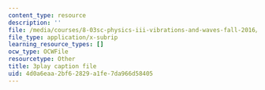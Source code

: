 ```yaml
---
content_type: resource
description: ''
file: /media/courses/8-03sc-physics-iii-vibrations-and-waves-fall-2016/4d0a6eaa2bf62829a1fe7da966d58405_Dlhma3z57SA.srt
file_type: application/x-subrip
learning_resource_types: []
ocw_type: OCWFile
resourcetype: Other
title: 3play caption file
uid: 4d0a6eaa-2bf6-2829-a1fe-7da966d58405
---
```

